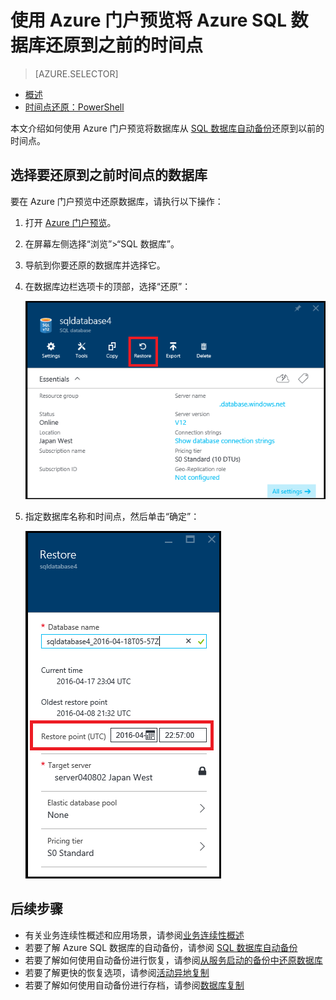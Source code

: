 <properties
	pageTitle="将 Azure SQL 数据库还原到之前的时间点（Azure 门户预览）| Azure"
	description="将 Azure SQL 数据库还原到之前的时间点。"
	services="sql-database"
	documentationCenter=""
	authors="stevestein"
	manager="jhubbard"
	editor=""/>

<tags
	ms.service="sql-database"
	ms.date="07/17/2016"
	wacn.date="09/26/2016"/>


# 使用 Azure 门户预览将 Azure SQL 数据库还原到之前的时间点


> [AZURE.SELECTOR]
- [概述](/documentation/articles/sql-database-recovery-using-backups/)
- [时间点还原：PowerShell](/documentation/articles/sql-database-point-in-time-restore-powershell/)

本文介绍如何使用 Azure 门户预览将数据库从 [SQL 数据库自动备份](/documentation/articles/sql-database-automated-backups/)还原到以前的时间点。

## 选择要还原到之前时间点的数据库

要在 Azure 门户预览中还原数据库，请执行以下操作：

1.	打开 [Azure 门户预览](https://portal.azure.cn)。
2.  在屏幕左侧选择“浏览”>“SQL 数据库”。
3.  导航到你要还原的数据库并选择它。
4.  在数据库边栏选项卡的顶部，选择“还原”：

    ![还原 Azure SQL 数据库](./media/sql-database-point-in-time-restore-portal/restore.png)

5.  指定数据库名称和时间点，然后单击“确定”：

    ![还原 Azure SQL 数据库](./media/sql-database-point-in-time-restore-portal/restore-details.png)



## 后续步骤

- 有关业务连续性概述和应用场景，请参阅[业务连续性概述](/documentation/articles/sql-database-business-continuity/)
- 若要了解 Azure SQL 数据库的自动备份，请参阅 [SQL 数据库自动备份](/documentation/articles/sql-database-automated-backups/)
- 若要了解如何使用自动备份进行恢复，请参阅[从服务启动的备份中还原数据库](/documentation/articles/sql-database-recovery-using-backups/)
- 若要了解更快的恢复选项，请参阅[活动异地复制](/documentation/articles/sql-database-geo-replication-overview/)
- 若要了解如何使用自动备份进行存档，请参阅[数据库复制](/documentation/articles/sql-database-copy/)

<!---HONumber=Mooncake_0919_2016-->